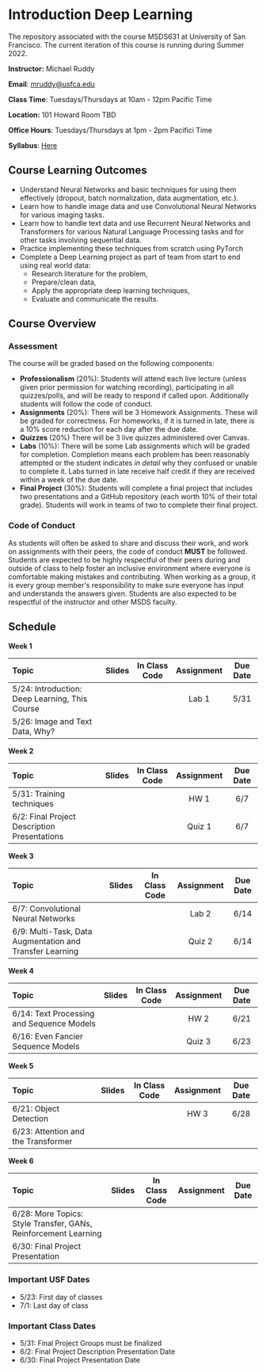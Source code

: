 # Introduction Deep Learning
The repository associated with the course MSDS631 at University of San Francisco. The current iteration of this course is running during Summer 2022.

**Instructor:** Michael Ruddy

**Email**: mruddy@usfca.edu

**Class Time**: Tuesdays/Thursdays at 10am - 12pm Pacific Time

**Location:** 101 Howard Room TBD

**Office Hours**: Tuesdays/Thursdays at 1pm - 2pm Pacifici Time

**Syllabus**: [Here](https://github.com/mgruddy/Introduction_Deep_Learning/blob/main/MSDS631_DeepLearning_Syllabus.pdf)

## Course Learning Outcomes

- Understand Neural Networks and basic techniques for using them effectively (dropout, batch normalization, data augmentation, etc.).
- Learn how to handle image data and use Convolutional Neural Networks for various imaging tasks.
- Learn how to handle text data and use Recurrent Neural Networks and Transformers for various Natural Language Processing tasks and for other tasks involving sequential data.
- Practice implementing these techniques from scratch using PyTorch
- Complete a Deep Learning project as part of team from start to end using real world data:
  - Research literature for the problem,
  - Prepare/clean data,
  - Apply the appropriate deep learning techniques,
  - Evaluate and communicate the results.

## Course Overview

### Assessment

The course will be graded based on the following components:

- **Professionalism** (20%): Students will attend each live lecture (unless given prior permission for watching recording), participating in all quizzes/polls, and will be ready to respond if called upon. Additionally students will follow the code of conduct.
- **Assignments** (20%): There will be 3 Homework Assignments. These will be graded for correctness. For homeworks, if it is turned in late, there is a 10% score reduction for each day after the due date.
- **Quizzes** (20%) There will be 3 live quizzes administered over Canvas.
- **Labs** (10%): There will be some Lab assignments which will be graded for completion. Completion means each problem has been reasonably attempted or the student indicates *in detail* why they confused or unable to complete it. Labs turned in late receive half credit if they are received within a week of the due date.
- **Final Project** (30%): Students will complete a final project that includes two presentations and a GitHub repository (each worth 10% of their total grade). Students will work in teams of two to complete their final project.

### Code of Conduct

As students will often be asked to share and discuss their work, and work on assignments with their peers, the code of conduct **MUST** be followed. Students are expected to be highly respectful of their peers during and outside of class to help foster an inclusive environment where everyone is comfortable making mistakes and contributing. When working as a group, it is every group member's responsibility to make sure everyone has input and understands the answers given. Students are also expected to be respectful of the instructor and other MSDS faculty.

## Schedule

**Week 1**

| Topic | Slides | In Class Code | Assignment | Due Date |
 | :---  | :---:  | :---:  | :---:  | :---: |
 | 5/24: Introduction: Deep Learning, This Course | | | Lab 1| 5/31 |
 | 5/26: Image and Text Data, Why? |  |  |  |  |

**Week 2**

| Topic | Slides | In Class Code | Assignment | Due Date |
 | :---  | :---:  | :---:  | :---:  | :---: |
 | 5/31: Training techniques |  |  | HW 1 | 6/7 |
 | 6/2: Final Project Description Presentations |  |  | Quiz 1 | 6/7 |

**Week 3**

| Topic | Slides | In Class Code | Assignment | Due Date |
 | :---  | :---:  | :---:  | :---:  | :---: |
 | 6/7: Convolutional Neural Networks | | | Lab 2 | 6/14 |
 | 6/9: Multi-Task, Data Augmentation and Transfer Learning |  |  | Quiz 2 | 6/14 |

**Week 4**

| Topic | Slides | In Class Code | Assignment | Due Date |
 | :---  | :---:  | :---:  | :---:  | :---: |
 | 6/14: Text Processing and Sequence Models |  |  | HW 2 | 6/21 |
 | 6/16: Even Fancier Sequence Models | | | Quiz 3 | 6/23 |
 
**Week 5**

| Topic | Slides | In Class Code | Assignment | Due Date |
 | :---  | :---:  | :---:  | :---:  | :---: |
 | 6/21: Object Detection |  | | HW 3 | 6/28 |
 | 6/23: Attention and the Transformer | | | | |

**Week 6**

| Topic | Slides | In Class Code | Assignment | Due Date |
 | :---  | :---:  | :---:  | :---:  | :---: |
 | 6/28: More Topics: Style Transfer, GANs, Reinforcement Learning| | | | |
 | 6/30: Final Project Presentation| | | | |
 

 ### Important USF Dates
 
 - 5/23: First day of classes
 - 7/1: Last day of class
 
 ### Important Class Dates

 - 5/31: Final Project Groups must be finalized
 - 6/2: Final Project Description Presentation Date
 - 6/30: Final Project Presentation Date
